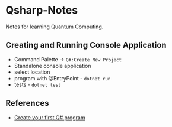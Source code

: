 # Qsharp-Notes

Notes for learning Quantum Computing.


## Creating and Running Console Application
* Command Palette -> ```Q#:Create New Project```
* Standalone console application
* select location
* program with @EntryPoint - ```dotnet run```
* tests - ```dotnet test```


## References
* [Create your first Q# program](https://docs.microsoft.com/en-us/learn/modules/qsharp-create-first-quantum-development-kit/)

